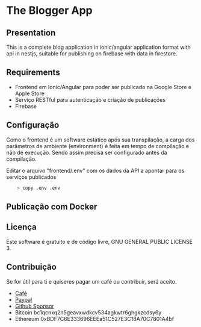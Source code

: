 # The Blogger App


## Presentation

This is a complete blog application in ionic/angular application format with api in nestjs, suitable for publishing on firebase with data in firestore.


## Requirements

- Frontend em Ionic/Angular para poder ser publicado na Google Store e Apple Store
- Serviço RESTful para autenticação e criação de publicações
- Firebase

## Configuração

Como o frontend é um software estático após sua transpilação, a carga dos parâmetros de ambiente (environment) é feita em tempo de compilação e não de execução. Sendo assim precisa ser configurado antes da compilação.

Editar o arquivo "frontend/.env" com os dados da API a apontar para os serviços publicados

```bash
    > copy .env .env
```


## Publicação com Docker


## Licença

Este software é gratuito e de código livre, GNU GENERAL PUBLIC LICENSE 3.


## Contribuição

Se for útil para ti e quiseres pagar um café ou contribuir, será aceito.

- [Café](https://buymeacoffee.com/avmesquita)
- [Paypal](https://www.paypal.com/paypalme/avmesquita)
- [Github Sponsor](https://github.com/sponsors/avmesquita)
- Bitcoin bc1qcnxq2n5geavxwdkcv534agkwtr6ghgkzcdsy6y
- Ethereum 0xBDF7C6E333696EEEa51C527E3C18A70C7801A4bf